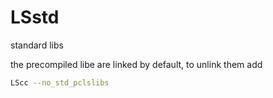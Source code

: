 # LSstd
standard libs

the precompiled libe are linked by default, to unlink them add
```bash
LScc --no_std_pclslibs
```
